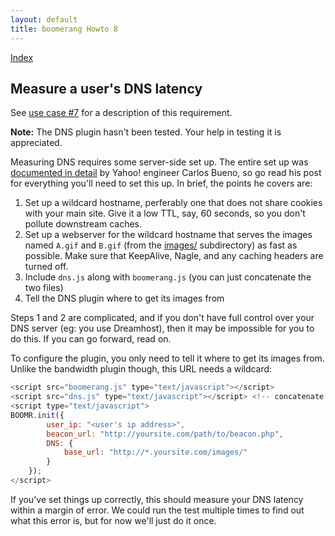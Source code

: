 ```yaml
---
layout: default
title: boomerang Howto 8
---
```


[Index](index.html)

## Measure a user's DNS latency

See [use case \#7](../use-cases.html#uc-7) for a description of this
requirement.

**Note:** The DNS plugin hasn't been tested. Your help in testing it is
appreciated.

Measuring DNS requires some server-side set up. The entire set up was
[documented in
detail](http://developer.yahoo.net/blog/archives/2009/11/guide_to_dns.html)
by Yahoo! engineer Carlos Bueno, so go read his post for everything
you'll need to set this up. In brief, the points he covers are:

1.  Set up a wildcard hostname, perferably one that does not share
    cookies with your main site. Give it a low TTL, say, 60 seconds, so
    you don't pollute downstream caches.
2.  Set up a webserver for the wildcard hostname that serves the images
    named `A.gif` and `B.gif` (from the [images/](../../images/)
    subdirectory) as fast as possible. Make sure that KeepAlive, Nagle,
    and any caching headers are turned off.
3.  Include `dns.js` along with `boomerang.js` (you can just concatenate
    the two files)
4.  Tell the DNS plugin where to get its images from

Steps 1 and 2 are complicated, and if you don't have full control over
your DNS server (eg: you use Dreamhost), then it may be impossible for
you to do this. If you can go forward, read on.

To configure the plugin, you only need to tell it where to get its
images from. Unlike the bandwidth plugin though, this URL needs a
wildcard:

```javascript
<script src="boomerang.js" type="text/javascript"></script>
<script src="dns.js" type="text/javascript"></script> <!-- concatenate with boomerang.js for better performance -->
<script type="text/javascript">
BOOMR.init({
        user_ip: "<user's ip address>",
        beacon_url: "http://yoursite.com/path/to/beacon.php",
        DNS: {
            base_url: "http://*.yoursite.com/images/"
        }
    });
</script>
```

If you've set things up correctly, this should measure your DNS latency
within a margin of error. We could run the test multiple times to find
out what this error is, but for now we'll just do it once.

<div id="results">
</div>

<script src="/boomerang/boomerang.js" type="text/javascript"> </script>
<script src="/boomerang/plugins/bw.js" type="text/javascript"> </script>
<script src="/boomerang/plugins/navtiming.js" type="text/javascript"> </script>
<script src="/boomerang/plugins/rt.js" type="text/javascript"> </script>
<script src="howtos.js" type="text/javascript"> </script>
<script type="text/javascript">
BOOMR.init({
		user_ip: '10.0.0.1',
		BW: {
			base_url: '/boomerang/images/',
			cookie: 'HOWTO-BA'
		},
		RT: {
			cookie: 'HOWTO-RT'
		}
	});
</script>
